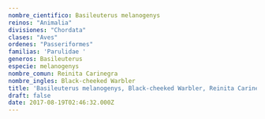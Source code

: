 ```yaml
---
nombre_cientifico: Basileuterus melanogenys
reinos: "Animalia"
divisiones: "Chordata"
clases: "Aves"
ordenes: "Passeriformes"
familias: 'Parulidae '
generos: Basileuterus
especie: melanogenys
nombre_comun: Reinita Carinegra
nombre_ingles: Black-cheeked Warbler
title: 'Basileuterus melanogenys, Black-cheeked Warbler, Reinita Carinegra'
draft: false
date: 2017-08-19T02:46:32.000Z
---
```


